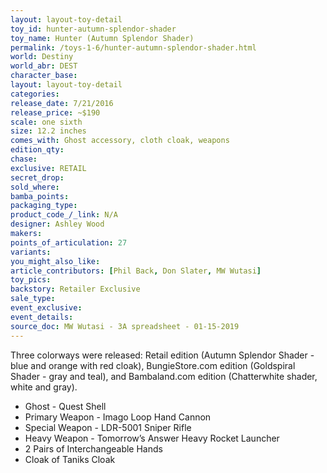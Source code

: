 ```yaml
---
layout: layout-toy-detail 
toy_id: hunter-autumn-splendor-shader
toy_name: Hunter (Autumn Splendor Shader)
permalink: /toys-1-6/hunter-autumn-splendor-shader.html
world: Destiny
world_abr: DEST
character_base: 
layout: layout-toy-detail
categories: 
release_date: 7/21/2016
release_price: ~$190
scale: one sixth
size: 12.2 inches
comes_with: Ghost accessory, cloth cloak, weapons
edition_qty: 
chase: 
exclusive: RETAIL
secret_drop: 
sold_where: 
bamba_points: 
packaging_type: 
product_code_/_link: N/A
designer: Ashley Wood
makers: 
points_of_articulation: 27
variants: 
you_might_also_like: 
article_contributors: [Phil Back, Don Slater, MW Wutasi]
toy_pics: 
backstory: Retailer Exclusive
sale_type: 
event_exclusive: 
event_details: 
source_doc: MW Wutasi - 3A spreadsheet - 01-15-2019
---
```

Three colorways were released: Retail edition (Autumn Splendor Shader - blue and orange with red cloak), BungieStore.com edition (Goldspiral Shader - gray and teal), and Bambaland.com edition (Chatterwhite shader, white and gray).
<ul>
<li>Ghost - Quest Shell</li>
<li>Primary Weapon - Imago Loop Hand Cannon</li>
<li>Special Weapon - LDR-5001 Sniper Rifle</li>
<li>Heavy Weapon - Tomorrow’s Answer Heavy Rocket Launcher</li>
<li>2 Pairs of Interchangeable Hands</li>
<li>Cloak of Taniks Cloak</li>
</ul>